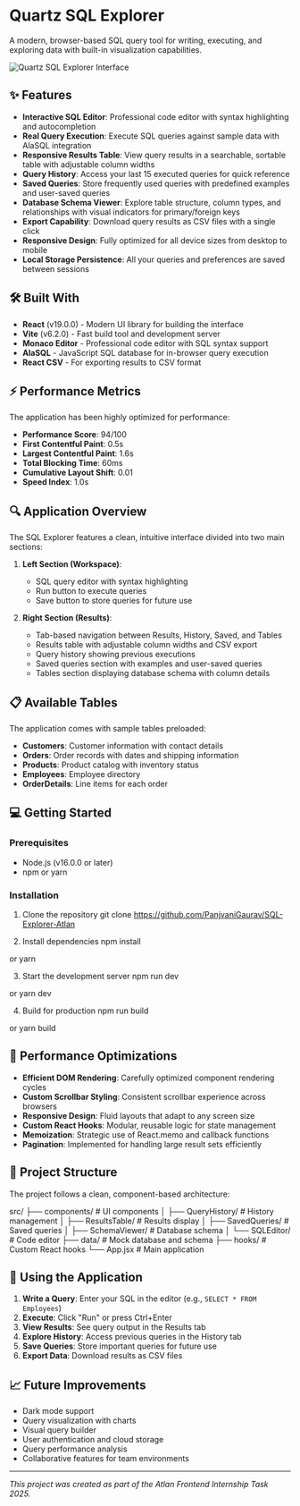 # Quartz SQL Explorer

A modern, browser-based SQL query tool for writing, executing, and exploring data with built-in visualization capabilities.

![Quartz SQL Explorer Interface](https://github.com/user-attachments/assets/50647288-ce72-44a7-b9f3-10f18f21f074)

## ✨ Features

- **Interactive SQL Editor**: Professional code editor with syntax highlighting and autocompletion
- **Real Query Execution**: Execute SQL queries against sample data with AlaSQL integration
- **Responsive Results Table**: View query results in a searchable, sortable table with adjustable column widths
- **Query History**: Access your last 15 executed queries for quick reference
- **Saved Queries**: Store frequently used queries with predefined examples and user-saved queries
- **Database Schema Viewer**: Explore table structure, column types, and relationships with visual indicators for primary/foreign keys
- **Export Capability**: Download query results as CSV files with a single click
- **Responsive Design**: Fully optimized for all device sizes from desktop to mobile
- **Local Storage Persistence**: All your queries and preferences are saved between sessions

## 🛠️ Built With

- **React** (v19.0.0) - Modern UI library for building the interface
- **Vite** (v6.2.0) - Fast build tool and development server
- **Monaco Editor** - Professional code editor with SQL syntax support
- **AlaSQL** - JavaScript SQL database for in-browser query execution
- **React CSV** - For exporting results to CSV format

## ⚡ Performance Metrics

The application has been highly optimized for performance:

- **Performance Score**: 94/100
- **First Contentful Paint**: 0.5s
- **Largest Contentful Paint**: 1.6s
- **Total Blocking Time**: 60ms
- **Cumulative Layout Shift**: 0.01
- **Speed Index**: 1.0s

## 🔍 Application Overview

The SQL Explorer features a clean, intuitive interface divided into two main sections:

1. **Left Section (Workspace)**:
   - SQL query editor with syntax highlighting
   - Run button to execute queries
   - Save button to store queries for future use

2. **Right Section (Results)**:
   - Tab-based navigation between Results, History, Saved, and Tables
   - Results table with adjustable column widths and CSV export
   - Query history showing previous executions
   - Saved queries section with examples and user-saved queries
   - Tables section displaying database schema with column details

## 📋 Available Tables

The application comes with sample tables preloaded:
- **Customers**: Customer information with contact details
- **Orders**: Order records with dates and shipping information
- **Products**: Product catalog with inventory status
- **Employees**: Employee directory
- **OrderDetails**: Line items for each order

## 💻 Getting Started

### Prerequisites
- Node.js (v16.0.0 or later)
- npm or yarn

### Installation

1. Clone the repository
git clone https://github.com/PanjvaniGaurav/SQL-Explorer-Atlan

2. Install dependencies
npm install

or
yarn

3. Start the development server
npm run dev

or
yarn dev

4. Build for production
npm run build

or
yarn build

## 🌟 Performance Optimizations

- **Efficient DOM Rendering**: Carefully optimized component rendering cycles
- **Custom Scrollbar Styling**: Consistent scrollbar experience across browsers
- **Responsive Design**: Fluid layouts that adapt to any screen size
- **Custom React Hooks**: Modular, reusable logic for state management
- **Memoization**: Strategic use of React.memo and callback functions
- **Pagination**: Implemented for handling large result sets efficiently

## 📂 Project Structure

The project follows a clean, component-based architecture:

src/
├── components/ # UI components
│ ├── QueryHistory/ # History management
│ ├── ResultsTable/ # Results display
│ ├── SavedQueries/ # Saved queries
│ ├── SchemaViewer/ # Database schema
│ └── SQLEditor/ # Code editor
├── data/ # Mock database and schema
├── hooks/ # Custom React hooks
└── App.jsx # Main application

## 🚀 Using the Application

1. **Write a Query**: Enter your SQL in the editor (e.g., `SELECT * FROM Employees`)
2. **Execute**: Click "Run" or press Ctrl+Enter
3. **View Results**: See query output in the Results tab
4. **Explore History**: Access previous queries in the History tab
5. **Save Queries**: Store important queries for future use
6. **Export Data**: Download results as CSV files

## 📈 Future Improvements

- Dark mode support
- Query visualization with charts
- Visual query builder
- User authentication and cloud storage
- Query performance analysis
- Collaborative features for team environments

---

*This project was created as part of the Atlan Frontend Internship Task 2025.*
